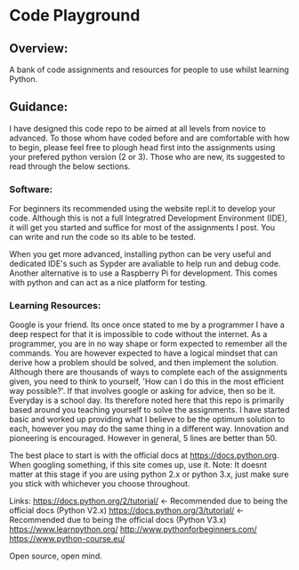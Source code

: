 # Code Playground

## Overview:
A bank of code assignments and resources for people to use whilst learning Python.

## Guidance:
I have designed this code repo to be aimed at all levels from novice to advanced. To those whom have coded before and are comfortable with how to begin, please feel free to plough head first into the assignments using your prefered python version (2 or 3). Those who are new, its suggested to read through the below sections.

### Software:
For beginners its recommended using the website repl.it to develop your code. Although this is not a full Integratred Development Environment (IDE), it will get you started and suffice for most of the assignments I post. You can write and run the code so its able to be tested.

When you get more advanced, installing python can be very useful and dedicated IDE's such as Sypder are avaliable to help run and debug code.
Another alternative is to use a Raspberry Pi for development. This comes with python and can act as a nice platform for testing.

### Learning Resources:
Google is your friend.
Its once once stated to me by a programmer I have a deep respect for that it is impossible to code without the internet. As a programmer, you are in no way shape or form expected to remember all the commands. You are however expected to have a logical mindset that can derive how a problem should be solved, and then implement the solution. Although there are thousands of ways to complete each of the assignments given, you need to think to yourself, 'How can I do this in the most efficient way possible?'. If that involves google or asking for advice, then so be it. Everyday is a school day.
Its therefore noted here that this repo is primarily based around you teaching yourself to solve the assignments. I have started basic and worked up providing what I believe to be the optimum solution to each, however you may do the same thing in a different way. Innovation and pioneering is encouraged. However in general, 5 lines are better than 50.

The best place to start is with the official docs at https://docs.python.org. When googling something, if this site comes up, use it.
Note: It doesnt matter at this stage if you are using python 2.x or python 3.x, just make sure you stick with whichever you choose throughout.

Links:
https://docs.python.org/2/tutorial/	<- Recommended due to being the official docs (Python V2.x)
https://docs.python.org/3/tutorial/ <- Recommended due to being the official docs (Python V3.x)
https://www.learnpython.org/
http://www.pythonforbeginners.com/
https://www.python-course.eu/





Open source, open mind.
